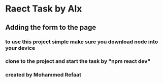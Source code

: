 # Raect Task by Alx
## Adding the form to the page
### to  use this project simple make sure you download node into your device 
### clone to the project and start the task by "npm react dev"
### created by Mohammed Refaat